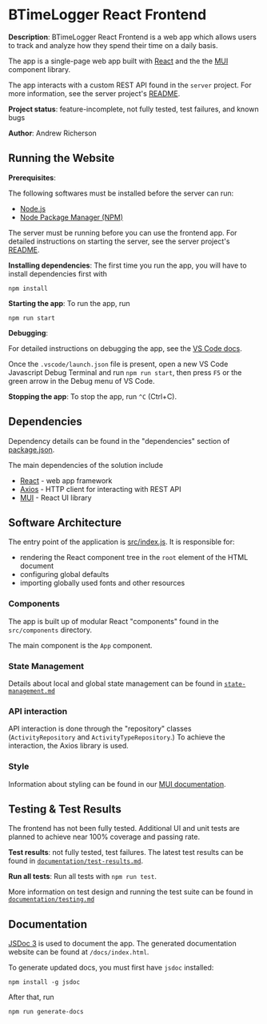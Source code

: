 # BTimeLogger React Frontend

**Description**: BTimeLogger React Frontend is a web app which allows users to track and analyze how they spend their time on a daily basis.

The app is a single-page web app built with [React](https://reactjs.org/) and the the
[MUI](https://mui.com/) component library.

The app interacts with a custom REST API found in the `server` project. For more information, see the server project's [README](../server/README.md).

**Project status**: feature-incomplete, not fully tested, test failures, and known bugs

**Author**: Andrew Richerson

## Running the Website

**Prerequisites**:

The following softwares must be installed before the server can run:

-   [Node.js](https://nodejs.org/en/)
-   [Node Package Manager (NPM)](https://www.npmjs.com/)

The server must be running before you can use the frontend app. For detailed instructions on starting the server, see the server project's [README](../server/README.md).

**Installing dependencies**: The first time you run the app, you will have to install dependencies first with

```
npm install
```

**Starting the app**: To run the app, run

```
npm run start
```

**Debugging**:

For detailed instructions on debugging the app, see the [VS Code docs](https://code.visualstudio.com/docs/nodejs/reactjs-tutorial#_debugging-react).

Once the `.vscode/launch.json` file is present, open a new VS Code Javascript Debug Terminal and run `npm run start`, then press
`F5` or the green arrow in the Debug menu of VS Code.

**Stopping the app**: To stop the app, run `^C` (Ctrl+C).

## Dependencies

Dependency details can be found in the "dependencies" section of [package.json](./package.json).

The main dependencies of the solution include

-   [React](https://www.npmjs.com/package/react) - web app framework
-   [Axios](https://www.npmjs.com/package/axios) - HTTP client for interacting with REST API
-   [MUI](https://mui.com/) - React UI library

## Software Architecture

The entry point of the application is [src/index.js](./src/index.js). It is responsible for:

-   rendering the React component tree in the `root` element of the HTML document
-   configuring global defaults
-   importing globally used fonts and other resources

### Components

The app is built up of modular React "components" found in the `src/components` directory.

The main component is the `App` component.

### State Management

Details about local and global state management can be found in [`state-management.md`](./documentation/state-management.md)

### API interaction

API interaction is done through the "repository" classes (`ActivityRepository` and `ActivityTypeRepository`.) To achieve the interaction, the Axios library is used.

### Style

Information about styling can be found in our [MUI documentation](./documentation/mui.md).

## Testing & Test Results

The frontend has not been fully tested. Additional UI and unit tests are planned
to achieve near 100% coverage and passing rate.

**Test results**: not fully tested, test failures. The latest test results can be found in [`documentation/test-results.md`](./documentation/test-results.md).

**Run all tests**: Run all tests with `npm run test`.

More information on test design and running the test suite can be found in [`documentation/testing.md`](./documentation/testing.md)

## Documentation

[JSDoc 3](https://jsdoc.app/about-getting-started.html) is used to document the app. The generated documentation website can be found at `/docs/index.html`.

To generate updated docs, you must first have `jsdoc` installed:

```
npm install -g jsdoc
```

After that, run

```
npm run generate-docs
```
